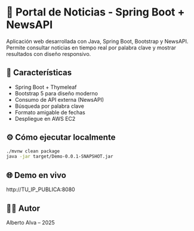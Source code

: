 # 📰 Portal de Noticias - Spring Boot + NewsAPI

Aplicación web desarrollada con Java, Spring Boot, Bootstrap y NewsAPI. Permite consultar noticias en tiempo real por palabra clave y mostrar resultados con diseño responsivo.

## 🚀 Características

- Spring Boot + Thymeleaf
- Bootstrap 5 para diseño moderno
- Consumo de API externa (NewsAPI)
- Búsqueda por palabra clave
- Formato amigable de fechas
- Despliegue en AWS EC2

## ⚙️ Cómo ejecutar localmente

```bash
./mvnw clean package
java -jar target/Demo-0.0.1-SNAPSHOT.jar
```

## 🌐 Demo en vivo

http://TU_IP_PUBLICA:8080

## 👨‍💻 Autor

Alberto Alva – 2025
